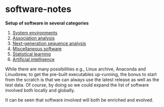 # software-notes

**Setup of software in several categories**

1. [System environments](envirs)
2. [Association analysis](AA.md)
3. [Next-generation sequence analysis](NGS.md)
4. [Miscellaneous software](misc.md)
5. [Statistical learning](SL.md)
6. [Artificial intelligence](AI.md)

While there are many possibilities e.g., Linux archive, Anaconda and Linuxbrew, to get the pre-built executables up-running, the bonus to start from the scratch is that we can always use the latest release as well as the test data. Of course, by doing so we could expand the list of software involved both locally and globally.

It can be seen that software involved will both be enriched and evolved.
